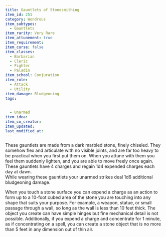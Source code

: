 ```yaml
---
title: Gauntlets of Stonesmithing
item_id: 251
category: Wondrous
item_subtypes:
  - Gauntlets
item_rarity: Very Rare
item_attunement: true
item_requirement:
item_curse: false
item_classes:
  - Barbarian
  - Cleric
  - Fighter
  - Paladin
item_school: Conjuration
item_role:
  - Attack
  - Utility
item_damage: Bludgeoning
tags:
  
  
  - Unarmed
item_idea:
item_co_creator:
item_updated:
last_modified_at:
---
```


These gauntlets are made from a dark marbled stone, finely chiseled. They somehow flex and articulate with no visible joints, and are far too heavy to be practical when you first put them on. When you attune with them you feel them suddenly lighten,  and you are able to move freely once again.  
These gauntlets have 4 charges and regain 1d4 expended charges each day at dawn.  
While wearing these gauntlets your unarmed strikes deal 1d6 additional bludgeoning damage.

When you touch a stone surface you can expend a charge as an action to form up to a 10-foot cubed area of the stone you are touching into any shape that suits your purpose. For example, a weapon, statue, or small passage through a wall, so long as the wall is less than 10 feet thick. The object you create can have simple hinges but fine mechanical detail is not possible.
Additionally, if you expend a charge and concentrate for 1 minute, as if concentrating on a spell, you can create a stone object that is no more than 5 feet in any dimension out of thin air.
